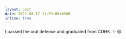 ```yaml
---
layout: post
date: 2022-08-17 11:59:00+0800
inline: true
---
```


I passed the oral defense and graduated from CUHK. :sparkles: :smile:
